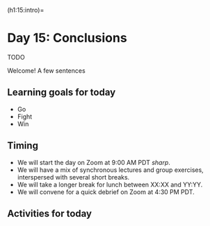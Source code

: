 (h1:15:intro)=
# Day 15: Conclusions

TODO


Welcome! 
A few sentences



## Learning goals for today

- Go
- Fight
- Win


## Timing

- We will start the day on Zoom at 9:00 AM PDT _sharp_.
- We will have a mix of synchronous lectures and group exercises, interspersed with several short breaks.
- We will take a longer break for lunch between XX:XX and YY:YY.
- We will convene for a quick debrief on Zoom at 4:30 PM PDT.



## Activities for today

```{tableofcontents}
```


